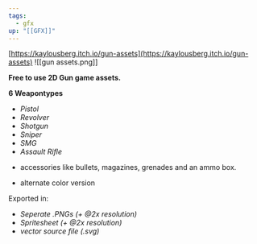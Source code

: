 ```yaml
---
tags:
  - gfx
up: "[[GFX]]"
---
```

[https://kaylousberg.itch.io/gun-assets](https://kaylousberg.itch.io/gun-assets)
![[gun assets.png]]

**Free to use 2D Gun game assets.**

**6 Weapontypes**  

- _Pistol_
- _Revolver_
- _Shotgun_
- _Sniper_
- _SMG_
- _Assault Rifle_

+ accessories like bullets, magazines, grenades and an ammo box.

+ alternate color version

Exported in:

- _Seperate .PNGs (+ @2x resolution)_
- _Spritesheet (+ @2x resolution)_
- _vector source file (.svg)_